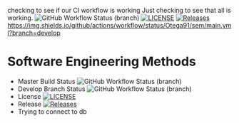 checking to see if our CI workflow is working
Just checking to see that all is working.
![GitHub Workflow Status (branch)](https://img.shields.io/github/actions/workflow/status/Otega91/sem/main.yml?branch=master)
[![LICENSE](https://img.shields.io/github/license/Otega91/sem.svg?style=flat-square)](https://github.com/Otega91/sem/blob/master/LICENSE)
[![Releases](https://img.shields.io/github/release/Otega91/sem/all.svg?style=flat-square)](https://github.com/Otega91/sem/releases)
https://img.shields.io/github/actions/workflow/status/Otega91/sem/main.yml?branch=develop
# Software Engineering Methods
* Master Build Status ![GitHub Workflow Status (branch)](https://img.shields.io/github/actions/workflow/status/Otega91/sem/main.yml?branch=master)
* Develop Branch Status ![GitHub Workflow Status (branch)](https://img.shields.io/github/actions/workflow/status/Otega91/sem/main.yml?branch=develop)
* License [![LICENSE](https://img.shields.io/github/license/Otega91/sem.svg?style=flat-square)](https://github.com/Otega91/sem/blob/master/LICENSE)
* Release [![Releases](https://img.shields.io/github/release/Otega91/sem/all.svg?style=flat-square)](https://github.com/Otega91/sem/releases)
* Trying to connect to db
